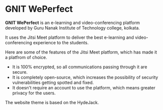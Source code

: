 # GNIT WePerfect

**GNIT WePerfect** is an e-learning and video-conferencing platform developed by Guru Nanak Institute of Technology college, kolkata.

It uses the Jitsi Meet platform to deliver the best e-learning and video-conferencing experience to the students.
   
Here are some of the features of the Jitsi Meet platform, which has made it a platfrom of choice.

   * It is 100% encrypted, so all communications passing through it are secure.
   * It is completely open-source, which increases the possibility of security vulnerabilities getting spotted and fixed.
   * It doesn't require an account to use the platform, which means greater privacy for the users.

The website theme is based on the HydeJack.
